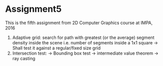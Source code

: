 # Assignment5
This is the fifth assignment from 2D Computer Graphics course at IMPA, 2016

1) Adaptive grid: search for path with greatest (or the average) segment density inside the scene i.e. number of segments inside a 1x1 square
  -> Shall test it against a regular/fixed size grid
2) Intersection test:
  -> Bounding box test -> intermediate value theorem -> ray casting
